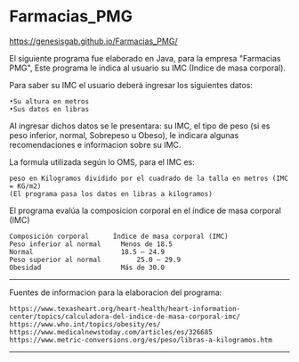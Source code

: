 # Farmacias_PMG
https://genesisgab.github.io/Farmacias_PMG/

El siguiente programa fue elaborado en Java, para la empresa "Farmacias PMG",  Este programa le indica al usuario su IMC (Indice de masa corporal). 

Para saber su IMC el usuario deberá ingresar los siguientes datos: 

	•Su altura en metros
	•Sus datos en libras

Al ingresar dichos datos se le presentara: su IMC, el tipo de peso (si es peso inferior, normal, Sobrepeso u Obeso), le indicara algunas recomendaciones e informacion sobre su IMC.  

La formula utilizada según lo OMS, para el IMC es: 

	peso en Kilogramos dividido por el cuadrado de la talla en metros (IMC = KG/m2)
	(El programa pasa los datos en libras a kilogramos)

El programa evalúa la composicion corporal en el índice de masa corporal (IMC)

	Composición corporal	  Índice de masa corporal (IMC)
	Peso inferior al normal   	Menos de 18.5
	Normal                    	18.5 – 24.9
	Peso superior al normal	        25.0 – 29.9
	Obesidad	                Más de 30.0

************************************************************************************************************************
Fuentes de informacion para la elaboracion del programa: 

	https://www.texasheart.org/heart-health/heart-information-center/topics/calculadora-del-indice-de-masa-corporal-imc/
	https://www.who.int/topics/obesity/es/
	https://www.medicalnewstoday.com/articles/es/326685
	https://www.metric-conversions.org/es/peso/libras-a-kilogramos.htm
**************************************************************************************************************************
